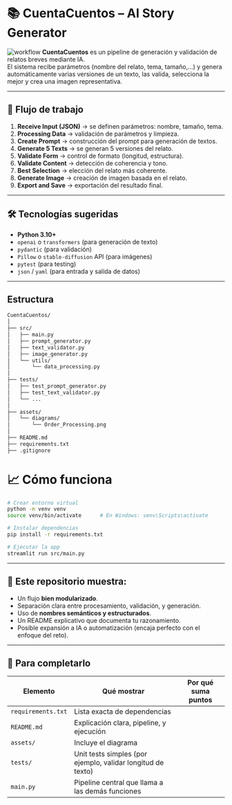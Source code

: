 # 📚 CuentaCuentos – AI Story Generator
![workflow](https://drive.google.com/uc?export=view&id=1uW7FzV1xtDIVCjJkrh8uHWEIgqb-O63H)
**CuentaCuentos** es un pipeline de generación y validación de relatos breves mediante IA.  
El sistema recibe parámetros (nombre del relato, tema, tamaño,...) y genera automáticamente varias versiones de un texto, las valida, selecciona la mejor y crea una imagen representativa.

---

## 🧩 Flujo de trabajo

1. **Receive Input (JSON)** → se definen parámetros: nombre, tamaño, tema.  
2. **Processing Data** → validación de parámetros y limpieza.  
3. **Create Prompt** → construcción del prompt para generación de textos.  
4. **Generate 5 Texts** → se generan 5 versiones del relato.  
5. **Validate Form** → control de formato (longitud, estructura).  
6. **Validate Content** → detección de coherencia y tono.  
7. **Best Selection** → elección del relato más coherente.  
8. **Generate Image** → creación de imagen basada en el relato.  
9. **Export and Save** → exportación del resultado final.

---

## 🛠️ Tecnologías sugeridas
- **Python 3.10+**
- `openai` o `transformers` (para generación de texto)
- `pydantic` (para validación)
- `Pillow` o `stable-diffusion` API (para imágenes)
- `pytest` (para testing)
- `json` / `yaml` (para entrada y salida de datos)

---

## Estructura
```bash
CuentaCuentos/
│
├── src/
│   ├── main.py
│   ├── prompt_generator.py
│   ├── text_validator.py
│   ├── image_generator.py
│   └── utils/
│       └── data_processing.py
│
├── tests/
│   ├── test_prompt_generator.py
│   ├── test_text_validator.py
│   └── ...
│
├── assets/
│   └── diagrams/
│       └── Order_Processing.png
│
├── README.md
├── requirements.txt
├── .gitignore
```

# 📈 Cómo funciona
```bash
# Crear entorno virtual
python -m venv venv
source venv/bin/activate      # En Windows: venv\Scripts\activate

# Instalar dependencias
pip install -r requirements.txt

# Ejecutar la app
streamlit run src/main.py
```

---

## 🧠 Este repositorio muestra:
- Un flujo **bien modularizado**.  
- Separación clara entre procesamiento, validación, y generación.  
- Uso de **nombres semánticos y estructurados**.  
- Un README explicativo que documenta tu razonamiento.  
- Posible expansión a IA o automatización (encaja perfecto con el enfoque del reto).

---

## 🧾 Para completarlo

| Elemento | Qué mostrar | Por qué suma puntos |
|-----------|--------------|--------------------|
| `requirements.txt` | Lista exacta de dependencias 
| `README.md` | Explicación clara, pipeline, y ejecución 
| `assets/` | Incluye el diagrama
| `tests/` | Unit tests simples (por ejemplo, validar longitud de texto) 
| `main.py` | Pipeline central que llama a las demás funciones
